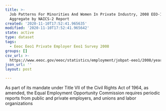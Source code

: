 ```yaml
---
title: >-
  Job Patterns For Minorities And Women In Private Industry, 2008 EEO-1 CBSA
  Aggregate by NAICS-2 Report
created: '2020-11-10T17:52:41.965635'
modified: '2020-11-10T17:52:41.965642'
state: active
type: dataset
tags:
  - Eeoc Eeo1 Private Employer Eeo1 Survey 2008
groups: []
csv_url: >-
  https://www.eeoc.gov/eeoc/statistics/employment/jobpat-eeo1/2008/year08_cbsa_nac2.zip
json_url: ''
layout: post

---
```

As part of its mandate under Title VII of the Civil Rights Act of 1964, as amended, the Equal Employment Opportunity Commission requires periodic reports from public and private employers, and unions and labor organizations 
